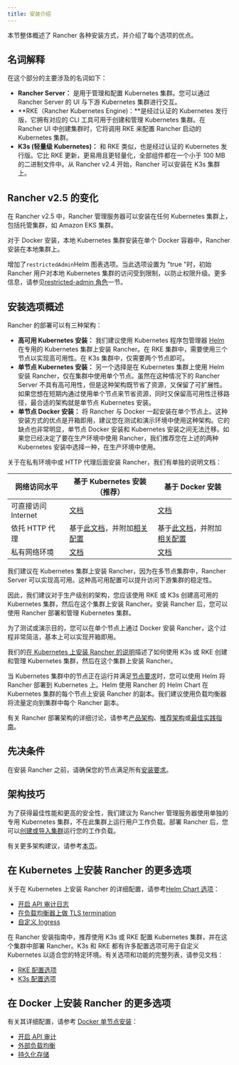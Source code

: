 ```yaml
---
title: 安装介绍
---
```


本节整体概述了 Rancher 各种安装方式，并介绍了每个选项的优点。

## 名词解释

在这个部分的主要涉及的名词如下：

- **Rancher Server：** 是用于管理和配置 Kubernetes 集群。您可以通过 Rancher Server 的 UI 与下游 Kubernetes 集群进行交互。
- **RKE（Rancher Kubernetes Engine)：**是经过认证的 Kubernetes 发行版，它拥有对应的 CLI 工具可用于创建和管理 Kubernetes 集群。在 Rancher UI 中创建集群时，它将调用 RKE 来配置 Rancher 启动的 Kubernetes 集群。
- **K3s (轻量级 Kubernetes)：** 和 RKE 类似，也是经过认证的 Kubernetes 发行版。它比 RKE 更新，更易用且更轻量化，全部组件都在一个小于 100 MB 的二进制文件中。从 Rancher v2.4 开始，Rancher 可以安装在 K3s 集群上。

## Rancher v2.5 的变化

在 Rancher v2.5 中，Rancher 管理服务器可以安装在任何 Kubernetes 集群上，包括托管集群，如 Amazon EKS 集群。

对于 Docker 安装，本地 Kubernetes 集群安装在单个 Docker 容器中，Rancher 安装在本地集群上。

增加了`restrictedAdmin`Helm 图表选项。当此选项设置为 "true "时，初始 Rancher 用户对本地 Kubernetes 集群的访问受到限制，以防止权限升级。更多信息，请参见[restricted-admin 角色](/docs/rancher2/admin-settings/rbac/global-permissions/_index)一节。

## 安装选项概述

Rancher 的部署可以有三种架构：

- **高可用 Kubernetes 安装：** 我们建议使用 Kubernetes 程序包管理器 [Helm](/docs/rancher2/overview/concepts/_index) 在专用的 Kubernetes 集群上安装 Rancher。在 RKE 集群中，需要使用三个节点以实现高可用性。在 K3s 集群中，仅需要两个节点即可。
- **单节点 Kubernetes 安装：** 另一个选择是在 Kubernetes 集群上使用 Helm 安装 Rancher，仅在集群中使用单个节点。虽然在这种情况下的 Rancher Server 不具有高可用性，但是这种架构既节省了资源，又保留了可扩展性。如果您想在短期内通过使用单个节点来节省资源，同时又保留高可用性迁移路径，最合适的架构就是单节点 Kubernetes 安装。
- **单节点 Docker 安装：** 将 Rancher 与 Docker 一起安装在单个节点上。这种安装方式的优点是开箱即用，建议您在测试和演示环境中使用这种架构。它的缺点也非常明显，单节点 Docker 安装和 Kubernetes 安装之间无法迁移。如果您已经决定了要在生产环境中使用 Rancher，我们推荐您在上述的两种 Kubernetes 安装中选择一种，在生产环境中使用。

关于在私有环境中或 HTTP 代理后面安装 Rancher，我们有单独的说明文档：

| 网络访问水平        | 基于 Kubernetes 安装（推荐）                                                                                                             | 基于 Docker 安装                                                                                                                                                                                         |
| ------------------- | ---------------------------------------------------------------------------------------------------------------------------------------- | -------------------------------------------------------------------------------------------------------------------------------------------------------------------------------------------------------- |
| 可直接访问 Internet | [文档](/docs/rancher2/installation/k8s-install/_index)                                                                                   | [文档](/docs/rancher2/installation/other-installation-methods/single-node-docker/_index)                                                                                                                 |
| 依托 HTTP 代理      | 基于[此文档](/docs/rancher2/installation/k8s-install/_index)，并附加[相关配置](/docs/rancher2/installation/options/chart-options/_index) | 基于[此文档](/docs/rancher2/installation/other-installation-methods/single-node-docker/_index)，并附加[相关配置](/docs/rancher2/installation/other-installation-methods/single-node-docker/proxy/_index) |
| 私有网络环境        | [文档](/docs/rancher2/installation/other-installation-methods/air-gap/_index)                                                            | [文档](/docs/rancher2/installation/other-installation-methods/air-gap/_index)                                                                                                                            |

我们建议在 Kubernetes 集群上安装 Rancher，因为在多节点集群中，Rancher Server 可以实现高可用。这种高可用配置可以提升访问下游集群的稳定性。

因此，我们建议对于生产级别的架构，您应该使用 RKE 或 K3s 创建高可用的 Kubernetes 集群，然后在这个集群上安装 Rancher。安装 Rancher 后，您可以使用 Rancher 部署和管理 Kubernetes 集群。

为了测试或演示目的，您可以在单个节点上通过 Docker 安装 Rancher，这个过程非常简洁，基本上可以实现开箱即用。

我们的[在 Kubernetes 上安装 Rancher 的说明](/docs/rancher2/installation/k8s-install/_index)描述了如何使用 K3s 或 RKE 创建和管理 Kubernetes 集群，然后在这个集群上安装 Rancher。

当 Kubernetes 集群中的节点正在运行并满足[节点要求](/docs/rancher2/installation/requirements/_index)时，您可以使用 Helm 将 Rancher 部署到 Kubernetes 上。Helm 使用 Rancher 的 Helm Chart 在 Kubernetes 集群的每个节点上安装 Rancher 的副本。我们建议使用负载均衡器将流量定向到集群中每个 Rancher 副本。

有关 Rancher 部署架构的详细讨论，请参考[产品架构](/docs/rancher2/overview/architecture/_index)、[推荐架构](/docs/rancher2/overview/architecture-recommendations/_index)或[最佳实践指南](/docs/rancher2/best-practices/2.0-2.4/deployment-types/_index)。

## 先决条件

在安装 Rancher 之前，请确保您的节点满足所有[安装要求](/docs/rancher2/installation/requirements/_index)。

## 架构技巧

为了获得最佳性能和更高的安全性，我们建议为 Rancher 管理服务器使用单独的专用 Kubernetes 集群，不在此集群上运行用户工作负载。部署 Rancher 后，您可以[创建或导入集群](/docs/rancher2/cluster-provisioning/_index)运行您的工作负载。

有关更多架构建议，请参考[本页](/docs/rancher2/overview/architecture-recommendations/_index)。

## 在 Kubernetes 上安装 Rancher 的更多选项

关于在 Kubernetes 上安装 Rancher 的详细配置，请参考[Helm Chart 选项](/docs/rancher2/installation/options/chart-options/_index)：

- [开启 API 审计日志](/docs/rancher2/installation/options/chart-options/_index)
- [在负载均衡器上做 TLS termination](/docs/rancher2/installation/options/chart-options/_index)
- [自定义 Ingress](/docs/rancher2/installation/options/chart-options/_index)

在 Rancher 安装指南中，推荐使用 K3s 或 RKE 配置 Kubernetes 集群，并在这个集群中部署 Rancher。K3s 和 RKE 都有许多配置选项可用于自定义 Kubernetes 以适合您的特定环境。有关选项和功能的完整列表，请参见文档：

- [RKE 配置选项](/docs/rke/config-options/_index)
- [K3s 配置选项](/docs/k3s/installation/install-options/_index)

## 在 Docker 上安装 Rancher 的更多选项

有关其详细配置，请参考 [Docker 单节点安装](/docs/rancher2/installation/other-installation-methods/single-node-docker/_index)：

- [开启 API 审计](/docs/rancher2/installation/other-installation-methods/single-node-docker/_index)
- [外部负载均衡](/docs/rancher2/installation/options/single-node-install-external-lb/_index)
- [持久化存储](/docs/rancher2/installation/other-installation-methods/single-node-docker/_index)
